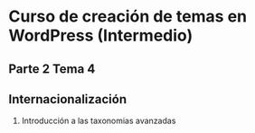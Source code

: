 # Curso de creación de temas en WordPress (Intermedio)

## Parte 2 Tema 4

## Internacionalización
   1. Introducción a las taxonomias avanzadas
